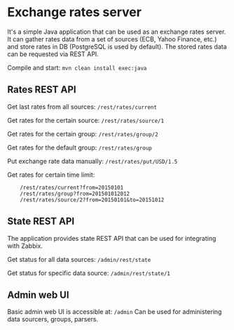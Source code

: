 
Exchange rates server
=
It's a simple Java application that can be used as an exchange rates server.
It can gather rates data from a set of sources (ECB, Yahoo Finance, etc.) and store rates in DB (PostgreSQL is used by default).
The stored rates data can be requested via REST API.

Compile and start: ```mvn clean install exec:java```

Rates REST API
-

Get last rates from all sources: ```/rest/rates/current```

Get rates for the certain source: ```/rest/rates/source/1```

Get rates for the certain group: ```/rest/rates/group/2```

Get rates for the default group: ```/rest/rates/group```

Put exchange rate data manually: ```/rest/rates/put/USD/1.5```

Get rates for certain time limit:
```
    /rest/rates/current?from=20150101
    /rest/rates/group?from=201501012012
    /rest/rates/source/2?from=20150101&to=20151012
```
State REST API
-
The application provides state REST API that can be used for integrating with Zabbix.

Get status for all data sources: ```/admin/rest/state```

Get status for specific data source: ```/admin/rest/state/1```

Admin web UI
-
Basic admin web UI is accessible at: ```/admin```
Can be used for administering data sourcers, groups, parsers.

